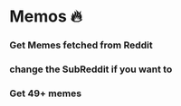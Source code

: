 # Memos :fire:

### Get Memes fetched from Reddit
### change the SubReddit if you want to
### Get 49+ memes